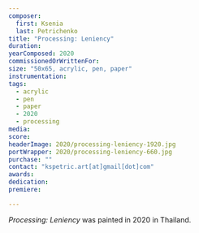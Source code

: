```yaml
---
composer:
  first: Ksenia
  last: Petrichenko
title: "Processing: Leniency"
duration:
yearComposed: 2020
commissionedOrWrittenFor:
size: "50x65, acrylic, pen, paper"
instrumentation:
tags:
  - acrylic
  - pen
  - paper
  - 2020
  - processing
media:
score:
headerImage: 2020/processing-leniency-1920.jpg
portWrapper: 2020/processing-leniency-660.jpg
purchase: ""
contact: "kspetric.art[at]gmail[dot]com"
awards:
dedication:
premiere:

---
```

*Processing: Leniency* was painted in 2020 in Thailand.
<br><Br>
